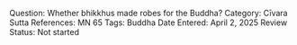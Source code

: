 Question: Whether bhikkhus made robes for the Buddha?
Category: Cīvara
Sutta References: MN 65
Tags: Buddha
Date Entered: April 2, 2025
Review Status: Not started
